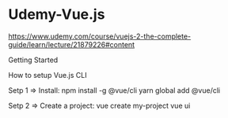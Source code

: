 # Udemy-Vue.js
https://www.udemy.com/course/vuejs-2-the-complete-guide/learn/lecture/21879226#content

Getting Started

How to setup Vue.js CLI 

Setp 1 => Install:
npm install -g @vue/cli
yarn global add @vue/cli

Setp 2 => Create a project:
vue create my-project
vue ui

